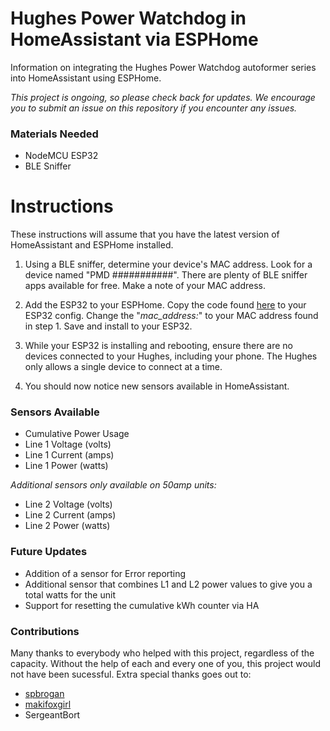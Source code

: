 # Hughes Power Watchdog in HomeAssistant via ESPHome
Information on integrating the Hughes Power Watchdog autoformer series into HomeAssistant using ESPHome.

*This project is ongoing, so please check back for updates. We encourage you to submit an issue on this repository if you encounter any issues.*

### Materials Needed

-   NodeMCU ESP32
-   BLE Sniffer

# Instructions

These instructions will assume that you have the latest version of HomeAssistant and ESPHome installed.

1.  Using a BLE sniffer, determine your device's MAC address. Look for a device named "PMD    ###########". There are plenty of BLE sniffer apps available for free. Make a note of your MAC address.

2.  Add the ESP32 to your ESPHome. Copy the code found [here](hughes_esphome.yaml) to your ESP32 config. Change the "*mac_address:*" to your MAC address found in step 1. Save and install to your ESP32.

3.  While your ESP32 is installing and rebooting, ensure there are no devices connected to your Hughes, including your phone. The Hughes only allows a single device to connect at a time.

4.  You should now notice new sensors available in HomeAssistant.

### Sensors Available
- Cumulative Power Usage
- Line 1 Voltage (volts)
- Line 1 Current (amps)
- Line 1 Power (watts)

*Additional sensors only available on 50amp units:*
- Line 2 Voltage (volts)
- Line 2 Current (amps)
- Line 2 Power (watts)

### Future Updates
- Addition of a sensor for Error reporting
- Additional sensor that combines L1 and L2 power values to give you a total watts for the unit 
- Support for resetting the cumulative kWh counter via HA

### Contributions
Many thanks to everybody who helped with this project, regardless of the capacity. Without the help of each and every one of you, this project would not have been sucessful. Extra special thanks goes out to:
- [spbrogan](https://github.com/spbrogan)
- [makifoxgirl](https://github.com/makifoxgirl)
- SergeantBort
